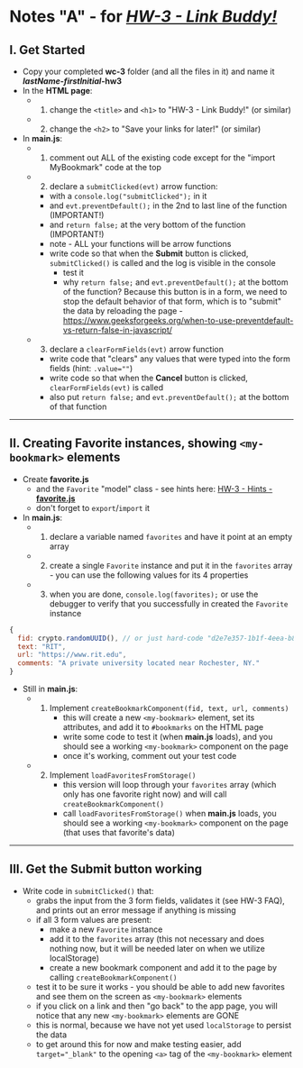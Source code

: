 # Notes "A" - for [*HW-3 - Link Buddy!*](hw-3.md)


## I. Get Started

- Copy your completed **wc-3** folder (and all the files in it) and name it ***lastName*-*firstInitial*-hw3**
- In the **HTML page**:
  - 1) change the `<title>` and `<h1>` to "HW-3 - Link Buddy!" (or similar)
  - 2) change the `<h2>` to "Save your links for later!" (or similar)
- In **main.js**:
  - 1) comment out ALL of the existing code except for the "import MyBookmark" code at the top
  - 2) declare a `submitClicked(evt)` arrow function:
    - with a `console.log("submitClicked");` in it
    - and `evt.preventDefault();` in the 2nd to last line of the function (IMPORTANT!)
    - and `return false;` at the very bottom of the function (IMPORTANT!)
    - note - ALL your functions will be arrow functions
    - write code so that when the **Submit** button is clicked,  `submitClicked()` is called and the log is visible in the console
      - test it
      - why `return false;` and  `evt.preventDefault();` at the bottom of the function? Because this button is in a form, we need to stop the default behavior of that form, which is to "submit" the data by reloading the page - https://www.geeksforgeeks.org/when-to-use-preventdefault-vs-return-false-in-javascript/
   - 3) declare a `clearFormFields(evt)` arrow function
     - write code that "clears" any values that were typed into the form fields (hint: `.value=""`)
     - write code so that when the **Cancel** button is clicked, `clearFormFields(evt)` is called
     - also put `return false;` and  `evt.preventDefault();` at the bottom of that function

<hr>

## II. Creating Favorite instances, showing `<my-bookmark>` elements

- Create **favorite.js**
  - and the `Favorite` "model" class - see hints here: [HW-3 - Hints - **favorite.js**](hw-3.md#hints)
  - don't forget to `export`/`import` it
- In **main.js**:
  - 1) declare a variable named `favorites` and have it point at an empty array
  - 2) create a single `Favorite` instance and put it in the `favorites` array - you can use the following values for its 4 properties
  - 3) when you are done, `console.log(favorites);` or use the debugger to verify that you successfully in created the `Favorite` instance

```js
{
  fid: crypto.randomUUID(), // or just hard-code "d2e7e357-1b1f-4eea-b8f9-25af8aa17138"
  text: "RIT", 
  url: "https://www.rit.edu", 
  comments: "A private university located near Rochester, NY."
}
```

- Still in **main.js**: 
  - 1) Implement `createBookmarkComponent(fid, text, url, comments)`
        - this will create a new `<my-bookmark>` element, set its attributes, and add it to `#bookmarks` on the HTML page
        - write some code to test it (when **main.js** loads), and you should see a working `<my-bookmark>` component on the page
        - once it's working, comment out your test code
  - 2) Implement `loadFavoritesFromStorage()`
        - this version will loop through your `favorites` array (which only has one favorite right now) and will call `createBookmarkComponent()`
        - call `loadFavoritesFromStorage()` when **main.js** loads, you should see a working `<my-bookmark>` component on the page (that uses that favorite's data)

<hr>

## III. Get the Submit button working

- Write code in `submitClicked()` that:
  - grabs the input from the 3 form fields, validates it (see HW-3 FAQ), and prints out an error message if anything is missing
  - if all 3 form values are present:
    - make a new `Favorite` instance
    - add it to the `favorites` array (this not necessary and does nothing now, but it will be needed later on when we utilize localStorage)
    - create a new bookmark component and add it to the page by calling `createBookmarkComponent()`
  - test it to be sure it works - you should be able to add new favorites and see them on the screen as `<my-bookmark>` elements
  - if you click on a link and then "go back" to the app page, you will notice that any new `<my-bookmark>` elements are GONE
  - this is normal, because we have not yet used `localStorage` to persist the data
  - to get around this for now and make testing easier, add `target="_blank"` to the opening `<a>` tag of the `<my-bookmark>` element
